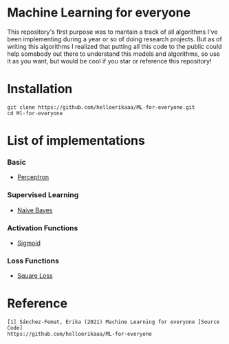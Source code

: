 # Machine Learning for everyone

This repository's first purpose was to mantain a track of all algorithms I've been implementing during a year or so of doing research projects. But as of writing this algorithms I realized that putting all this code to the public could help somebody out there to understand this models and algorithms, so use it as you want, but would be cool if you star or reference this repository!

# Installation
```
git clone https://github.com/helloerikaaa/ML-for-everyone.git
cd Ml-for-everyone
```
# List of implementations

### Basic
* [Perceptron](https://github.com/helloerikaaa/ML-for-everyone/blob/main/basic/perceptron.py)

### Supervised Learning
* [Naive Bayes](https://github.com/helloerikaaa/ML-for-everyone/blob/main/supervised_learning/naive_bayes.py)

### Activation Functions
* [Sigmoid](https://github.com/helloerikaaa/ML-for-everyone/blob/main/basic/perceptron.py)

### Loss Functions
* [Square Loss](https://github.com/helloerikaaa/ML-for-everyone/blob/main/utils/loss_functions.py)


# Reference
```
[1] Sánchez-Femat, Erika (2021) Machine Learning for everyone [Source Code]
https://github.com/helloerikaaa/ML-for-everyone
```